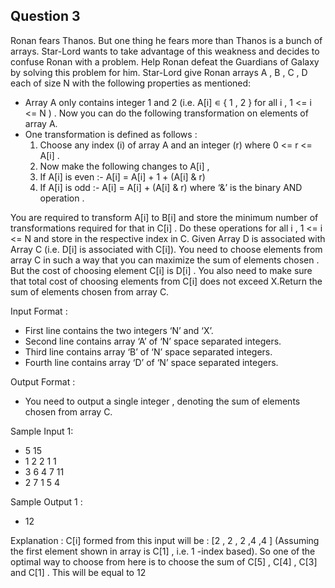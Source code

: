## Question 3

Ronan fears Thanos. But one thing he fears more than Thanos is a bunch of arrays. Star-Lord wants to take advantage of this weakness and decides to confuse 
Ronan with a problem. Help Ronan defeat the Guardians of Galaxy by solving this problem for him. Star-Lord give Ronan arrays A , B , C , D each of size N with the 
following properties as mentioned:
  - Array A only contains integer 1 and 2 (i.e. A[i] ∊ { 1 , 2 } for all i , 1 <= i <= N ) . Now you can do the following transformation on elements of array A.
  - One transformation is defined as follows :
    1. Choose any index (i) of array A and an integer (r) where 0 <= r <= A[i] .
    2. Now make the following changes to A[i] ,
    3. If A[i] is even :- A[i] = A[i] + 1 + (A[i] & r)
    4. If A[i] is odd :- A[i] = A[i] + (A[i] & r)
    where ‘&’ is the binary AND operation .

You are required to transform A[i] to B[i] and store the minimum number of transformations required for that in C[i] . Do these operations for all i , 1 <= i <= N 
and store in the respective index in C.
Given Array D is associated with Array C (i.e. D[i] is associated with C[i]). You need to choose elements from array C in such a way that you can maximize 
the sum of elements chosen . But the cost of choosing element C[i] is D[i] . You also need to make sure that total cost of choosing elements from C[i] 
does not exceed X.Return the sum of elements chosen from array C.

Input Format :
 - First line contains the two integers ‘N’ and ‘X’.
 - Second line contains array ‘A’ of ‘N’ space separated integers.
 - Third line contains array ‘B’ of ‘N’ space separated integers.
 - Fourth line contains array ‘D’ of ‘N’ space separated integers.

Output Format :
 - You need to output a single integer , denoting the sum of elements chosen from array C.

Sample Input 1:
 - 5 15
 - 1 2 2 1 1
 - 3 6 4 7 11
 - 2 7 1 5 4

Sample Output 1 :
 - 12
 
 Explanation :
  C[i] formed from this input will be : [2 , 2 , 2 ,4 ,4 ] (Assuming the first element shown in array is C[1] , i.e. 1 -index based). 
  So one of the optimal way to choose from here is to choose the sum of C[5] , C[4] , C[3] and C[1] . This will be equal to 12
